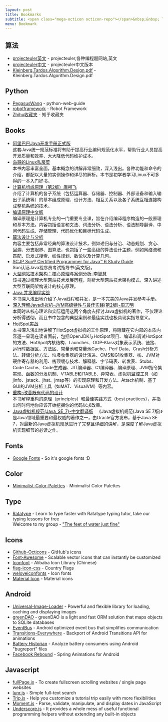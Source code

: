 ```yaml
---
layout: post
title: Bookmarks
subtitle: <span class="mega-octicon octicon-repo"></span>&nbsp;&nbsp; To mark useful libs - tools - books
menu: Bookmark
---
```

## 算法
- [projecteuler英文](https://projecteuler.net/archives) - projecteuler,各种编程题网站,英文
- [projecteuler中文](http://pe-cn.github.io/) - projecteuler中文版本
- [Kleinberg.Tardos.Algorithm.Design.pdf](http://www.cs.princeton.edu/~wayne/kleinberg-tardos/pdf/01StableMatching.pdf) - Kleinberg.Tardos.Algorithm.Design.pdf

## Python
- [PegasusWang](https://github.com/piaoransk/python-web-guide) - python-web-guide
- [robotframework](https://github.com/robotframework/robotframework) - Robot Framework
- [Zhihu收藏夹](https://www.zhihu.com/collection/98579969) - 知乎收藏夹
## Books

- [阿里巴巴Java开发手册正式版](http://www.topblog.top/books/)  
这套Java统一规范标准将有助于提高行业编码规范化水平，帮助行业人员提高开发质量和效率、大大降低代码维护成本。  
- [鸟哥的Linux私房菜](http://www.topblog.top/books/)  
本书内容丰富全面，基本概念的讲解非常细致，深入浅出。各种功能和命令的介绍，都配以大量的实例操作和详尽的解析。本书是初学者学习Linux不可多得的一本入门好书。  
- [计算机组成原理（第2版）唐朔飞](http://www.topblog.top/books/)  
介绍了计算机的各子系统（包括运算器、存储器、控制器、外部设备和输入输出子系统等）的基本组成原理、设计方法、相互关系以及各子系统互相连接构成整机系统的技术。  
- [编译原理中文版](http://www.topblog.top/books/)  
编译原理是计算机专业的一门重要专业课，旨在介绍编译程序构造的一般原理和基本方法。内容包括语言和文法、词法分析、语法分析、语法制导翻译、中间代码生成、存储管理、代码优化和目标代码生成。   
- [算法设计与分析](http://www.topblog.top/books/)  
内容主要包括非常经典的算法设计技术，例如递归与分治、动态规划、贪心、回溯、分支限界、图算法，也包括了一些高级的算法设计主题，例如网络流和匹配、启发式搜索、线性规划、数论以及计算几何。   
- [SCJP Sun® Certified Programmer for Java™ 6 Study Guide](http://www.topblog.top/books/)  
Sun认证Java程序员考试指导书(英文版)。  
- [大型网站技术架构：核心原理与案例分析-李智慧](http://www.topblog.top/books/)  
该书通过梳理大型网站技术发展历程，剖析大型网站技术架构模式，深入讲述大型互联网架构设计的核心原理。  
- [Java 并发编程实战](http://www.topblog.top/books/)  
本书深入浅出地介绍了Java线程和并发，是一本完美的Java并发参考手册。  
- [深入理解Java虚拟机-JVM高级特性与最佳实践(第2版)-周志明](http://www.topblog.top/books/)  
本同时从核心理论和实际运用这两个角度去探讨Java虚拟机的著作，不仅理论分析得透彻，而且书中包含的典型案例和最佳实践也极具现实指导意义。  
- [HotSpot实战](http://www.topblog.top/books/)  
本书深入浅出地讲解了HotSpot虚拟机的工作原理，将隐藏在它内部的本质内容逐一呈现在读者面前，包括OpenJDK与HotSpot项目、编译和调试HotSpot的方法、HotSpot内核结构、Launcher、OOP-Klass对象表示系统、链接、运行时数据区、方法区、常量池和常量池Cache、Perf Data、Crash分析方法、转储分析方法、垃圾收集器的设计演进、CMS和G1收集器、栈、JVM对硬件寄存器的利用、栈顶缓存技术、解释器、字节码表、转发表、Stubs、Code Cache、Code生成器、JIT编译器、C1编译器、编译原理、JVM指令集实现、函数的分发机制、VTABLE和ITABLE、异常表、虚拟机监控工具（如jinfo、jstack、jhat、jmap等）的实现原理和开发方法、Attach机制、基于GUI的JVM分析工具（如MAT、VisualVM）等内容。  
- [重构-改善既有代码的设计](http://www.topblog.top/books/)  
本书解释重构的原理（principles）和最佳实践方式（best practices），并指出何时何地你应该开始挖掘你的代码以求改善。
- [Java虚拟机规范(Java_SE_7)-中文翻译版](http://www.topblog.top/books/)  
《Java虚拟机规范(Java SE 7版)》是Java领域最重要和最权威的著作之一，由Oracle官方发布，基于Java SE 7，对最新的Java虚拟机规范进行了完整且详细的讲解，是深度了解Java虚拟机实现细节的必读之作。

## Fonts
- [Google Fonts](https://www.google.com/fonts) - So it's google fonts :D

## Color
- [Minimalist-Color-Palettes](https://www.behance.net/gallery/32154055/Minimalist-Color-Palettes-2015) - Minimalist Color Palettes

## Type
- [Ratatype](http://www.ratatype.com/) - Learn to type faster with Ratatype typing tutor, take our typing lessons for free  
Welcome to my group - ["The feet of water just fine"](http://www.ratatype.com/groups/6832870)

## Icons
- [Github-Octicons](https://octicons.github.com/) - GitHub's icons
- [Font-Awesome](https://fortawesome.github.io/Font-Awesome/) - Scalable vector icons that can instantly be customized
- [Iconfont](http://www.iconfont.cn/) - Alibaba Icon Library (Chinese)
- [flag-icon-css](http://lipis.github.io/flag-icon-css/) - Country Flags
- [weloveiconfonts](http://weloveiconfonts.com/) - Icon fonts
- [Material Icon](https://design.google.com/icons/#ic_accessibility) - Material icons

## Android
- [Universal-Image-Loader](https://github.com/nostra13/Android-Universal-Image-Loader) - Powerful and flexible library for loading, caching and displaying images
- [greenDAO](http://greendao-orm.com/) - greenDAO is a light and fast ORM solution that maps objects to SQLite databases
- [EventBus](http://greenrobot.github.io/EventBus/) - Android optimized event bus that simplifies communication
- [Transitions-Everywhere](https://github.com/andkulikov/Transitions-Everywhere) - Backport of Android Transitions API for animations
- [Battery Historian](https://github.com/google/battery-historian) - Analyze battery consumers using Android "bugreport" files
- [Facebook Rebound](http://facebook.github.io/rebound/) - Spring Animations for Android

## Javascript
- [fullPage.js](http://alvarotrigo.com/fullPage/) - To create fullscreen scrolling websites / single page websites
- [lunr.js](http://lunrjs.com/) - Simple full-text search
- [Trip.js](http://eragonj.github.io/Trip.js/index.html) - Help you customize a tutorial trip easily with more flexibilities
- [Moment.js](http://momentjs.com/) - Parse, validate, manipulate, and display dates in JavaScript
- [Underscore.js](http://underscorejs.org/) - It provides a whole mess of useful functional programming helpers without extending any built-in objects
